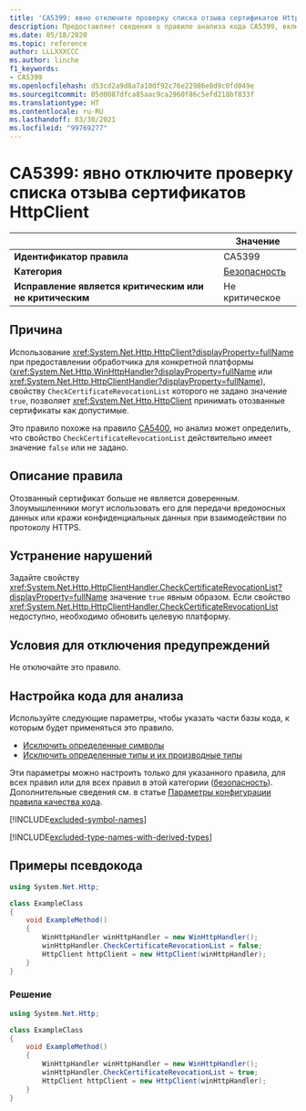 ```yaml
---
title: 'CA5399: явно отключите проверку списка отзыва сертификатов HttpClient (анализ кода)'
description: Предоставляет сведения о правиле анализа кода CA5399, включая причины нарушений и способы их устранения, а также условия отключения правила.
ms.date: 05/18/2020
ms.topic: reference
author: LLLXXXCCC
ms.author: linche
f1_keywords:
- CA5399
ms.openlocfilehash: d53cd2a9d8a7a10df92c76e22986e8d9c0fd049e
ms.sourcegitcommit: 05d0087dfca85aac9ca2960f86c5efd218bf833f
ms.translationtype: HT
ms.contentlocale: ru-RU
ms.lasthandoff: 03/30/2021
ms.locfileid: "99769277"
---
```

# <a name="ca5399-definitely-disable-httpclient-certificate-revocation-list-check"></a>CA5399: явно отключите проверку списка отзыва сертификатов HttpClient

| | Значение |
|-|-|
| **Идентификатор правила** |CA5399|
| **Категория** |[Безопасность](security-warnings.md)|
| **Исправление является критическим или не критическим** |Не критическое|

## <a name="cause"></a>Причина

Использование <xref:System.Net.Http.HttpClient?displayProperty=fullName> при предоставлении обработчика для конкретной платформы (<xref:System.Net.Http.WinHttpHandler?displayProperty=fullName> или <xref:System.Net.Http.HttpClientHandler?displayProperty=fullName>), свойству `CheckCertificateRevocationList` которого не задано значение `true`, позволяет <xref:System.Net.Http.HttpClient> принимать отозванные сертификаты как допустимые.

Это правило похоже на правило [CA5400](ca5400.md), но анализ может определить, что свойство `CheckCertificateRevocationList` действительно имеет значение `false` или не задано.

## <a name="rule-description"></a>Описание правила

Отозванный сертификат больше не является доверенным. Злоумышленники могут использовать его для передачи вредоносных данных или кражи конфиденциальных данных при взаимодействии по протоколу HTTPS.

## <a name="how-to-fix-violations"></a>Устранение нарушений

Задайте свойству <xref:System.Net.Http.HttpClientHandler.CheckCertificateRevocationList?displayProperty=fullName> значение `true` явным образом. Если свойство <xref:System.Net.Http.HttpClientHandler.CheckCertificateRevocationList> недоступно, необходимо обновить целевую платформу.

## <a name="when-to-suppress-warnings"></a>Условия для отключения предупреждений

Не отключайте это правило.

## <a name="configure-code-to-analyze"></a>Настройка кода для анализа

Используйте следующие параметры, чтобы указать части базы кода, к которым будет применяться это правило.

- [Исключить определенные символы](#exclude-specific-symbols)
- [Исключить определенные типы и их производные типы](#exclude-specific-types-and-their-derived-types)

Эти параметры можно настроить только для указанного правила, для всех правил или для всех правил в этой категории ([безопасность](security-warnings.md)). Дополнительные сведения см. в статье [Параметры конфигурации правила качества кода](../code-quality-rule-options.md).

[!INCLUDE[excluded-symbol-names](~/includes/code-analysis/excluded-symbol-names.md)]

[!INCLUDE[excluded-type-names-with-derived-types](~/includes/code-analysis/excluded-type-names-with-derived-types.md)]

## <a name="pseudo-code-examples"></a>Примеры псевдокода

```csharp
using System.Net.Http;

class ExampleClass
{
    void ExampleMethod()
    {
        WinHttpHandler winHttpHandler = new WinHttpHandler();
        winHttpHandler.CheckCertificateRevocationList = false;
        HttpClient httpClient = new HttpClient(winHttpHandler);
    }
}
```

### <a name="solution"></a>Решение

```csharp
using System.Net.Http;

class ExampleClass
{
    void ExampleMethod()
    {
        WinHttpHandler winHttpHandler = new WinHttpHandler();
        winHttpHandler.CheckCertificateRevocationList = true;
        HttpClient httpClient = new HttpClient(winHttpHandler);
    }
}
```
